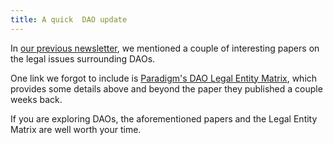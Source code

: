 ```yaml
---
title: A quick  DAO update 
---
```

In [our previous newsletter](/newsletter/this-is-not-legal-advice-but-its-still-worth-a-read), we mentioned a couple of interesting papers on the legal issues surrounding DAOs. 

One link we forgot to include is [Paradigm's DAO Legal Entity Matrix](https://daos.paradigm.xyz/), which provides some details above and beyond the paper they published a couple weeks back. 

If you are exploring DAOs, the aforementioned papers and the Legal Entity Matrix are well worth your time. 